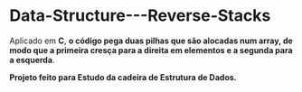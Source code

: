 # Data-Structure---Reverse-Stacks

Aplicado em  **C**, **o código pega duas pilhas que são alocadas num array, de modo que a primeira cresça para a direita em elementos e a segunda para a esquerda**.

**Projeto feito para Estudo da cadeira de Estrutura de Dados.**
